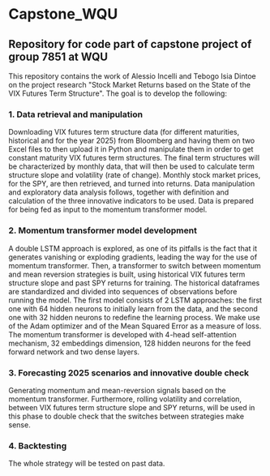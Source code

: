 # Capstone_WQU
## Repository for code part of capstone project of group 7851 at WQU

This repository contains the work of Alessio Incelli and Tebogo Isia Dintoe on the project research "Stock Market Returns based on the State of the VIX Futures Term Structure".
The goal is to develop the following:

### 1. Data retrieval and manipulation
Downloading VIX futures term structure data (for different maturities, historical and for the year 2025) from Bloomberg and having them on two Excel files to then upload it in Python and manipulate them in order to get constant maturity VIX futures term structures. The final term structures will be characterized by monthly data, that will then be used to calculate term structure slope and volatility (rate of change).
Monthly stock market prices, for the SPY, are then retrieved, and turned into returns. Data manipulation and exploratory data analysis follows, together with definition and calculation of the three innovative indicators to be used. Data is prepared for being fed as input to the momentum transformer model.

### 2. Momentum transformer model development
A double LSTM approach is explored, as one of its pitfalls is the fact that it generates vanishing or exploding gradients, leading the way for the use of momentum transformer. Then, a transformer to switch between momentum and mean reversion strategies is built, using historical VIX futures term structure slope and past SPY returns for training. The historical dataframes are standardized and divided into sequences of observations before running the model. The first model consists of 2 LSTM approaches: the first one with 64 hidden neurons to initially learn from the data, and the second one with 32 hidden neurons to redefine the learning process. We make use of the Adam optimizer and of the Mean Squared Error as a measure of loss. The momentum transformer is developed with 4-head self-attention mechanism, 32 embeddings dimension, 128 hidden neurons for the feed forward network and two dense layers.

### 3. Forecasting 2025 scenarios and innovative double check
Generating momentum and mean-reversion signals based on the momentum transformer. Furthermore, rolling volatility and correlation, between VIX futures term structure slope and SPY returns, will be used in this phase to double check that the switches between strategies make sense.

### 4. Backtesting
The whole strategy will be tested on past data.
